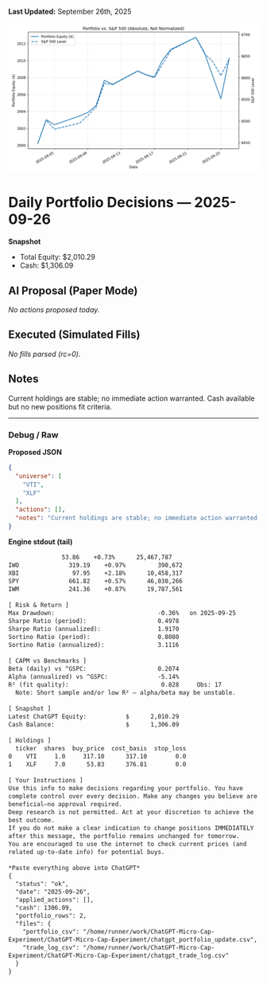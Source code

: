 **Last Updated:** September 26th, 2025

![Latest Performance Results](Results.png)

# Daily Portfolio Decisions — 2025-09-26

**Snapshot**
- Total Equity: $2,010.29
- Cash: $1,306.09

## AI Proposal (Paper Mode)
_No actions proposed today._

## Executed (Simulated Fills)
_No fills parsed (rc=0)._

## Notes
Current holdings are stable; no immediate action warranted. Cash available but no new positions fit criteria.

---
### Debug / Raw
**Proposed JSON**
```json
{
  "universe": [
    "VTI",
    "XLF"
  ],
  "actions": [],
  "notes": "Current holdings are stable; no immediate action warranted. Cash available but no new positions fit criteria."
}
```

**Engine stdout (tail)**
```
               53.86    +0.73%      25,467,787
IWO              319.19    +0.97%         390,672
XBI               97.95    +2.18%      10,458,317
SPY              661.82    +0.57%      46,030,266
IWM              241.36    +0.87%      19,787,561

[ Risk & Return ]
Max Drawdown:                             -0.36%   on 2025-09-25
Sharpe Ratio (period):                    0.4978
Sharpe Ratio (annualized):                1.9170
Sortino Ratio (period):                   0.8080
Sortino Ratio (annualized):               3.1116

[ CAPM vs Benchmarks ]
Beta (daily) vs ^GSPC:                    0.2074
Alpha (annualized) vs ^GSPC:              -5.14%
R² (fit quality):                          0.828     Obs: 17
  Note: Short sample and/or low R² — alpha/beta may be unstable.

[ Snapshot ]
Latest ChatGPT Equity:           $      2,010.29
Cash Balance:                    $      1,306.09

[ Holdings ]
  ticker  shares  buy_price  cost_basis  stop_loss
0    VTI     1.0     317.10      317.10        0.0
1    XLF     7.0      53.83      376.81        0.0

[ Your Instructions ]
Use this info to make decisions regarding your portfolio. You have complete control over every decision. Make any changes you believe are beneficial—no approval required.
Deep research is not permitted. Act at your discretion to achieve the best outcome.
If you do not make a clear indication to change positions IMMEDIATELY after this message, the portfolio remains unchanged for tomorrow.
You are encouraged to use the internet to check current prices (and related up-to-date info) for potential buys.

*Paste everything above into ChatGPT*
{
  "status": "ok",
  "date": "2025-09-26",
  "applied_actions": [],
  "cash": 1306.09,
  "portfolio_rows": 2,
  "files": {
    "portfolio_csv": "/home/runner/work/ChatGPT-Micro-Cap-Experiment/ChatGPT-Micro-Cap-Experiment/chatgpt_portfolio_update.csv",
    "trade_log_csv": "/home/runner/work/ChatGPT-Micro-Cap-Experiment/ChatGPT-Micro-Cap-Experiment/chatgpt_trade_log.csv"
  }
}

```